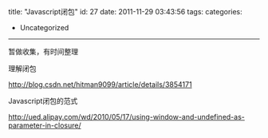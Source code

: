 title: "Javascript闭包"
id: 27
date: 2011-11-29 03:43:56
tags: 
categories: 
- Uncategorized
---

<div id="blog_content">暂做收集，有时间整理

理解闭包

http://blog.csdn.net/hitman9099/article/details/3854171

Javascript闭包的范式

http://ued.alipay.com/wd/2010/05/17/using-window-and-undefined-as-parameter-in-closure/</div>